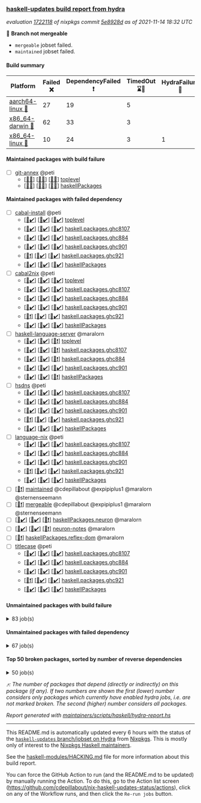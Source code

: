 ### [haskell-updates build report from hydra](https://hydra.nixos.org/jobset/nixpkgs/haskell-updates)
*evaluation [1722118](https://hydra.nixos.org/eval/1722118) of nixpkgs commit [5e8928d](https://github.com/NixOS/nixpkgs/commits/5e8928dddd9d33e9afe49352e27bf349cfb7bf97) as of 2021-11-14 18:32 UTC*

:red_circle: **Branch not mergeable**
  * `mergeable` jobset failed.
  * `maintained` jobset failed.

#### Build summary

 | Platform | Failed :x: | DependencyFailed :heavy_exclamation_mark: | TimedOut :hourglass::no_entry_sign: | HydraFailure :construction: | Success :heavy_check_mark: | 
 | --- | --- | --- | --- | --- | --- | 
 | [aarch64-linux :iphone:](https://hydra.nixos.org/eval/1722118?filter=.aarch64-linux) | 27 | 19 | 5 |  | 7061 | 
 | [x86_64-darwin :apple:](https://hydra.nixos.org/eval/1722118?filter=.x86_64-darwin) | 62 | 33 | 3 |  | 6958 | 
 | [x86_64-linux :penguin:](https://hydra.nixos.org/eval/1722118?filter=.x86_64-linux) | 10 | 24 | 3 | 1 | 7115 | 
#### Maintained packages with build failure
- [ ] [git-annex](https://hydra.nixos.org/eval/1722118?filter=git-annex) @peti
  - [[:iphone::x:]](https://hydra.nixos.org/build/158031992) [[:apple::x:]](https://hydra.nixos.org/build/158029217) [[:penguin::x:]](https://hydra.nixos.org/build/158024090) [toplevel](https://hydra.nixos.org/eval/1722118?filter=git-annex)
  - [[:iphone::x:]](https://hydra.nixos.org/build/158026097) [[:apple::x:]](https://hydra.nixos.org/build/158033225) [[:penguin::x:]](https://hydra.nixos.org/build/158022970) [haskellPackages](https://hydra.nixos.org/eval/1722118?filter=haskellPackages.git-annex)
#### Maintained packages with failed dependency
- [ ] [cabal-install](https://hydra.nixos.org/eval/1722118?filter=cabal-install) @peti
  - [[:iphone::heavy_check_mark:]](https://hydra.nixos.org/build/158032338) [[:apple::heavy_check_mark:]](https://hydra.nixos.org/build/158031783) [[:penguin::heavy_check_mark:]](https://hydra.nixos.org/build/158030614) [toplevel](https://hydra.nixos.org/eval/1722118?filter=cabal-install)
  - [[:iphone::heavy_check_mark:]](https://hydra.nixos.org/build/158027584) [[:apple::heavy_check_mark:]](https://hydra.nixos.org/build/158030676) [[:penguin::heavy_check_mark:]](https://hydra.nixos.org/build/158026402) [haskell.packages.ghc8107](https://hydra.nixos.org/eval/1722118?filter=haskell.packages.ghc8107.cabal-install)
  - [[:iphone::heavy_check_mark:]](https://hydra.nixos.org/build/158028908) [[:apple::heavy_check_mark:]](https://hydra.nixos.org/build/158026266) [[:penguin::heavy_check_mark:]](https://hydra.nixos.org/build/158026723) [haskell.packages.ghc884](https://hydra.nixos.org/eval/1722118?filter=haskell.packages.ghc884.cabal-install)
  - [[:iphone::heavy_check_mark:]](https://hydra.nixos.org/build/158026420) [[:apple::heavy_check_mark:]](https://hydra.nixos.org/build/158028954) [[:penguin::heavy_check_mark:]](https://hydra.nixos.org/build/158024011) [haskell.packages.ghc901](https://hydra.nixos.org/eval/1722118?filter=haskell.packages.ghc901.cabal-install)
  - [[:iphone::heavy_exclamation_mark:]](https://hydra.nixos.org/build/158028947) [[:apple::heavy_check_mark:]](https://hydra.nixos.org/build/158025532) [[:penguin::heavy_check_mark:]](https://hydra.nixos.org/build/158023421) [haskell.packages.ghc921](https://hydra.nixos.org/eval/1722118?filter=haskell.packages.ghc921.cabal-install)
  - [[:iphone::heavy_check_mark:]](https://hydra.nixos.org/build/158028577) [[:apple::heavy_check_mark:]](https://hydra.nixos.org/build/158032605) [[:penguin::heavy_check_mark:]](https://hydra.nixos.org/build/158028169) [haskellPackages](https://hydra.nixos.org/eval/1722118?filter=haskellPackages.cabal-install)
- [ ] [cabal2nix](https://hydra.nixos.org/eval/1722118?filter=cabal2nix) @peti
  - [[:iphone::heavy_check_mark:]](https://hydra.nixos.org/build/158032906) [[:apple::heavy_check_mark:]](https://hydra.nixos.org/build/158028638) [[:penguin::heavy_check_mark:]](https://hydra.nixos.org/build/158026975) [toplevel](https://hydra.nixos.org/eval/1722118?filter=cabal2nix)
  - [[:iphone::heavy_check_mark:]](https://hydra.nixos.org/build/158023741) [[:apple::heavy_check_mark:]](https://hydra.nixos.org/build/158029179) [[:penguin::heavy_check_mark:]](https://hydra.nixos.org/build/158031836) [haskell.packages.ghc8107](https://hydra.nixos.org/eval/1722118?filter=haskell.packages.ghc8107.cabal2nix)
  - [[:iphone::heavy_check_mark:]](https://hydra.nixos.org/build/158030725) [[:apple::heavy_check_mark:]](https://hydra.nixos.org/build/158028449) [[:penguin::heavy_check_mark:]](https://hydra.nixos.org/build/158024444) [haskell.packages.ghc884](https://hydra.nixos.org/eval/1722118?filter=haskell.packages.ghc884.cabal2nix)
  - [[:iphone::heavy_check_mark:]](https://hydra.nixos.org/build/158053119) [[:apple::heavy_check_mark:]](https://hydra.nixos.org/build/158053098) [[:penguin::heavy_check_mark:]](https://hydra.nixos.org/build/158053103) [haskell.packages.ghc901](https://hydra.nixos.org/eval/1722118?filter=haskell.packages.ghc901.cabal2nix)
  - [[:iphone::heavy_exclamation_mark:]](https://hydra.nixos.org/build/158115913) [[:apple::heavy_check_mark:]](https://hydra.nixos.org/build/158115864) [[:penguin::heavy_check_mark:]](https://hydra.nixos.org/build/158115934) [haskell.packages.ghc921](https://hydra.nixos.org/eval/1722118?filter=haskell.packages.ghc921.cabal2nix)
  - [[:iphone::heavy_check_mark:]](https://hydra.nixos.org/build/158031362) [[:apple::heavy_check_mark:]](https://hydra.nixos.org/build/158028699) [[:penguin::heavy_check_mark:]](https://hydra.nixos.org/build/158031792) [haskellPackages](https://hydra.nixos.org/eval/1722118?filter=haskellPackages.cabal2nix)
- [ ] [haskell-language-server](https://hydra.nixos.org/eval/1722118?filter=haskell-language-server) @maralorn
  - [[:iphone::heavy_check_mark:]](https://hydra.nixos.org/build/158115902) [[:apple::heavy_check_mark:]](https://hydra.nixos.org/build/158115884) [[:penguin::heavy_exclamation_mark:]](https://hydra.nixos.org/build/158115957) [toplevel](https://hydra.nixos.org/eval/1722118?filter=haskell-language-server)
  - [[:iphone::heavy_check_mark:]](https://hydra.nixos.org/build/158115931) [[:apple::heavy_check_mark:]](https://hydra.nixos.org/build/158115909) [[:penguin::heavy_exclamation_mark:]](https://hydra.nixos.org/build/158115866) [haskell.packages.ghc8107](https://hydra.nixos.org/eval/1722118?filter=haskell.packages.ghc8107.haskell-language-server)
  - [[:iphone::heavy_check_mark:]](https://hydra.nixos.org/build/158115879) [[:apple::heavy_check_mark:]](https://hydra.nixos.org/build/158115951) [[:penguin::heavy_exclamation_mark:]](https://hydra.nixos.org/build/158115877) [haskell.packages.ghc884](https://hydra.nixos.org/eval/1722118?filter=haskell.packages.ghc884.haskell-language-server)
  - [[:iphone::heavy_check_mark:]](https://hydra.nixos.org/build/158115849) [[:apple::heavy_check_mark:]](https://hydra.nixos.org/build/158115937) [[:penguin::heavy_check_mark:]](https://hydra.nixos.org/build/158115900) [haskell.packages.ghc901](https://hydra.nixos.org/eval/1722118?filter=haskell.packages.ghc901.haskell-language-server)
  - [[:iphone::heavy_check_mark:]](https://hydra.nixos.org/build/158115946) [[:apple::heavy_check_mark:]](https://hydra.nixos.org/build/158115889) [[:penguin::heavy_exclamation_mark:]](https://hydra.nixos.org/build/158115932) [haskellPackages](https://hydra.nixos.org/eval/1722118?filter=haskellPackages.haskell-language-server)
- [ ] [hsdns](https://hydra.nixos.org/eval/1722118?filter=hsdns) @peti
  - [[:iphone::heavy_check_mark:]](https://hydra.nixos.org/build/157455771) [[:apple::heavy_check_mark:]](https://hydra.nixos.org/build/157445452) [[:penguin::heavy_check_mark:]](https://hydra.nixos.org/build/157464988) [haskell.packages.ghc8107](https://hydra.nixos.org/eval/1722118?filter=haskell.packages.ghc8107.hsdns)
  - [[:iphone::heavy_check_mark:]](https://hydra.nixos.org/build/157464805) [[:apple::heavy_check_mark:]](https://hydra.nixos.org/build/157449356) [[:penguin::heavy_check_mark:]](https://hydra.nixos.org/build/157465795) [haskell.packages.ghc884](https://hydra.nixos.org/eval/1722118?filter=haskell.packages.ghc884.hsdns)
  - [[:iphone::heavy_check_mark:]](https://hydra.nixos.org/build/158009567) [[:apple::heavy_check_mark:]](https://hydra.nixos.org/build/158009505) [[:penguin::heavy_check_mark:]](https://hydra.nixos.org/build/158009558) [haskell.packages.ghc901](https://hydra.nixos.org/eval/1722118?filter=haskell.packages.ghc901.hsdns)
  - [[:iphone::heavy_exclamation_mark:]](https://hydra.nixos.org/build/158009519) [[:apple::heavy_check_mark:]](https://hydra.nixos.org/build/158009502) [[:penguin::heavy_check_mark:]](https://hydra.nixos.org/build/158009512) [haskell.packages.ghc921](https://hydra.nixos.org/eval/1722118?filter=haskell.packages.ghc921.hsdns)
  - [[:iphone::heavy_check_mark:]](https://hydra.nixos.org/build/157457443) [[:apple::heavy_check_mark:]](https://hydra.nixos.org/build/157447464) [[:penguin::heavy_check_mark:]](https://hydra.nixos.org/build/157466761) [haskellPackages](https://hydra.nixos.org/eval/1722118?filter=haskellPackages.hsdns)
- [ ] [language-nix](https://hydra.nixos.org/eval/1722118?filter=language-nix) @peti
  - [[:iphone::heavy_check_mark:]](https://hydra.nixos.org/build/158027288) [[:apple::heavy_check_mark:]](https://hydra.nixos.org/build/158030090) [[:penguin::heavy_check_mark:]](https://hydra.nixos.org/build/158030344) [haskell.packages.ghc8107](https://hydra.nixos.org/eval/1722118?filter=haskell.packages.ghc8107.language-nix)
  - [[:iphone::heavy_check_mark:]](https://hydra.nixos.org/build/158029578) [[:apple::heavy_check_mark:]](https://hydra.nixos.org/build/158033120) [[:penguin::heavy_check_mark:]](https://hydra.nixos.org/build/158026315) [haskell.packages.ghc884](https://hydra.nixos.org/eval/1722118?filter=haskell.packages.ghc884.language-nix)
  - [[:iphone::heavy_check_mark:]](https://hydra.nixos.org/build/158027357) [[:apple::heavy_check_mark:]](https://hydra.nixos.org/build/158026912) [[:penguin::heavy_check_mark:]](https://hydra.nixos.org/build/158033214) [haskell.packages.ghc901](https://hydra.nixos.org/eval/1722118?filter=haskell.packages.ghc901.language-nix)
  - [[:iphone::heavy_exclamation_mark:]](https://hydra.nixos.org/build/158115953) [[:apple::heavy_check_mark:]](https://hydra.nixos.org/build/158115876) [[:penguin::heavy_check_mark:]](https://hydra.nixos.org/build/158115922) [haskell.packages.ghc921](https://hydra.nixos.org/eval/1722118?filter=haskell.packages.ghc921.language-nix)
  - [[:iphone::heavy_check_mark:]](https://hydra.nixos.org/build/158023337) [[:apple::heavy_check_mark:]](https://hydra.nixos.org/build/158030109) [[:penguin::heavy_check_mark:]](https://hydra.nixos.org/build/158032121) [haskellPackages](https://hydra.nixos.org/eval/1722118?filter=haskellPackages.language-nix)
- [ ] [[:penguin::heavy_exclamation_mark:]](https://hydra.nixos.org/build/158115852) [maintained](https://hydra.nixos.org/eval/1722118?filter=maintained) @cdepillabout @expipiplus1 @maralorn @sternenseemann
- [ ] [[:penguin::heavy_exclamation_mark:]](https://hydra.nixos.org/build/158115861) [mergeable](https://hydra.nixos.org/eval/1722118?filter=mergeable) @cdepillabout @expipiplus1 @maralorn @sternenseemann
- [ ] [[:iphone::heavy_check_mark:]](https://hydra.nixos.org/build/158031840) [[:apple::heavy_check_mark:]](https://hydra.nixos.org/build/158030670) [[:penguin::heavy_exclamation_mark:]](https://hydra.nixos.org/build/158025727) [haskellPackages.neuron](https://hydra.nixos.org/eval/1722118?filter=haskellPackages.neuron) @maralorn
- [ ] [[:iphone::heavy_check_mark:]](https://hydra.nixos.org/build/158023994) [[:apple::heavy_check_mark:]](https://hydra.nixos.org/build/158024855) [[:penguin::heavy_exclamation_mark:]](https://hydra.nixos.org/build/158031113) [neuron-notes](https://hydra.nixos.org/eval/1722118?filter=neuron-notes) @maralorn
- [ ] [[:penguin::heavy_exclamation_mark:]](https://hydra.nixos.org/build/158115859) [haskellPackages.reflex-dom](https://hydra.nixos.org/eval/1722118?filter=haskellPackages.reflex-dom) @maralorn
- [ ] [titlecase](https://hydra.nixos.org/eval/1722118?filter=titlecase) @peti
  - [[:iphone::heavy_check_mark:]](https://hydra.nixos.org/build/157559034) [[:apple::heavy_check_mark:]](https://hydra.nixos.org/build/157556894) [[:penguin::heavy_check_mark:]](https://hydra.nixos.org/build/157571024) [haskell.packages.ghc8107](https://hydra.nixos.org/eval/1722118?filter=haskell.packages.ghc8107.titlecase)
  - [[:iphone::heavy_check_mark:]](https://hydra.nixos.org/build/157560679) [[:apple::heavy_check_mark:]](https://hydra.nixos.org/build/157560483) [[:penguin::heavy_check_mark:]](https://hydra.nixos.org/build/157571305) [haskell.packages.ghc884](https://hydra.nixos.org/eval/1722118?filter=haskell.packages.ghc884.titlecase)
  - [[:iphone::heavy_check_mark:]](https://hydra.nixos.org/build/158009560) [[:apple::heavy_check_mark:]](https://hydra.nixos.org/build/158009503) [[:penguin::heavy_check_mark:]](https://hydra.nixos.org/build/158009518) [haskell.packages.ghc901](https://hydra.nixos.org/eval/1722118?filter=haskell.packages.ghc901.titlecase)
  - [[:iphone::heavy_exclamation_mark:]](https://hydra.nixos.org/build/158009573) [[:apple::heavy_check_mark:]](https://hydra.nixos.org/build/158009546) [[:penguin::heavy_check_mark:]](https://hydra.nixos.org/build/158009557) [haskell.packages.ghc921](https://hydra.nixos.org/eval/1722118?filter=haskell.packages.ghc921.titlecase)
  - [[:iphone::heavy_check_mark:]](https://hydra.nixos.org/build/157558829) [[:apple::heavy_check_mark:]](https://hydra.nixos.org/build/157558172) [[:penguin::heavy_check_mark:]](https://hydra.nixos.org/build/157568023) [haskellPackages](https://hydra.nixos.org/eval/1722118?filter=haskellPackages.titlecase)
#### Unmaintained packages with build failure
<details><summary>83 job(s) </summary>

- [ ] [[:iphone::heavy_check_mark:]](https://hydra.nixos.org/build/158024902) [[:apple::heavy_check_mark:]](https://hydra.nixos.org/build/158024754) [[:penguin::x:]](https://hydra.nixos.org/build/158026248) [haskellPackages.jsaddle-dom](https://hydra.nixos.org/eval/1722118?filter=haskellPackages.jsaddle-dom)  :arrow_heading_up: 14 | 38
- [ ] [[:iphone::heavy_check_mark:]](https://hydra.nixos.org/build/157566022) [[:apple::x:]](https://hydra.nixos.org/build/157569388) [[:penguin::heavy_check_mark:]](https://hydra.nixos.org/build/157563091) [haskellPackages.sdp](https://hydra.nixos.org/eval/1722118?filter=haskellPackages.sdp)  :arrow_heading_up: 9 | 9
- [ ] [[:iphone::heavy_check_mark:]](https://hydra.nixos.org/build/158031382) [[:apple::x:]](https://hydra.nixos.org/build/158024515) [[:penguin::heavy_check_mark:]](https://hydra.nixos.org/build/158031040) [haskellPackages.junit-xml](https://hydra.nixos.org/eval/1722118?filter=haskellPackages.junit-xml)  :arrow_heading_up: 7 | 9
- [ ] [[:iphone::heavy_check_mark:]](https://hydra.nixos.org/build/158033300) [[:apple::x:]](https://hydra.nixos.org/build/158023062) [[:penguin::heavy_check_mark:]](https://hydra.nixos.org/build/158031088) [haskellPackages.thyme](https://hydra.nixos.org/eval/1722118?filter=haskellPackages.thyme)  :arrow_heading_up: 6 | 15
- [ ] [[:iphone::x:]](https://hydra.nixos.org/build/157561817) [[:apple::heavy_check_mark:]](https://hydra.nixos.org/build/157556725) [[:penguin::heavy_check_mark:]](https://hydra.nixos.org/build/157572167) [haskellPackages.libBF](https://hydra.nixos.org/eval/1722118?filter=haskellPackages.libBF)  :arrow_heading_up: 4 | 20
- [ ] [[:iphone::heavy_check_mark:]](https://hydra.nixos.org/build/158028552) [[:apple::x:]](https://hydra.nixos.org/build/158026573) [[:penguin::heavy_check_mark:]](https://hydra.nixos.org/build/158026398) [haskellPackages.exinst](https://hydra.nixos.org/eval/1722118?filter=haskellPackages.exinst)  :arrow_heading_up: 4 | 6
- [ ] [[:iphone::x:]](https://hydra.nixos.org/build/158025194) [[:apple::heavy_check_mark:]](https://hydra.nixos.org/build/158023886) [[:penguin::heavy_check_mark:]](https://hydra.nixos.org/build/158026651) [haskellPackages.ptr-poker](https://hydra.nixos.org/eval/1722118?filter=haskellPackages.ptr-poker)  :arrow_heading_up: 3 | 4
- [ ] [[:iphone::heavy_check_mark:]](https://hydra.nixos.org/build/158024661) [[:apple::heavy_check_mark:]](https://hydra.nixos.org/build/158025353) [[:penguin::x:]](https://hydra.nixos.org/build/158024991) [haskellPackages.poly](https://hydra.nixos.org/eval/1722118?filter=haskellPackages.poly)  :arrow_heading_up: 2 | 12
- [ ] [[:iphone::x:]](https://hydra.nixos.org/build/158029273) [[:apple::heavy_check_mark:]](https://hydra.nixos.org/build/158025317) [[:penguin::heavy_check_mark:]](https://hydra.nixos.org/build/158029033) [haskellPackages.OrderedBits](https://hydra.nixos.org/eval/1722118?filter=haskellPackages.OrderedBits)  :arrow_heading_up: 1 | 36
- [ ] [[:iphone::x:]](https://hydra.nixos.org/build/158022906) [[:apple::x:]](https://hydra.nixos.org/build/158032495) [[:penguin::x:]](https://hydra.nixos.org/build/158029649) [haskellPackages.copilot-core](https://hydra.nixos.org/eval/1722118?filter=haskellPackages.copilot-core)  :arrow_heading_up: 1 | 8
- [ ] [[:iphone::x:]](https://hydra.nixos.org/build/158030669) [[:apple::heavy_check_mark:]](https://hydra.nixos.org/build/158031963) [[:penguin::heavy_check_mark:]](https://hydra.nixos.org/build/158024968) [haskellPackages.type-natural](https://hydra.nixos.org/eval/1722118?filter=haskellPackages.type-natural)  :arrow_heading_up: 1 | 4
- [ ] [[:iphone::x:]](https://hydra.nixos.org/build/157445298) [[:apple::heavy_check_mark:]](https://hydra.nixos.org/build/157466872) [[:penguin::heavy_check_mark:]](https://hydra.nixos.org/build/157450918) [haskellPackages.long-double](https://hydra.nixos.org/eval/1722118?filter=haskellPackages.long-double)  :arrow_heading_up: 1 | 2
- [ ] [[:iphone::x:]](https://hydra.nixos.org/build/157567732) [[:apple::x:]](https://hydra.nixos.org/build/157558132) [[:penguin::heavy_check_mark:]](https://hydra.nixos.org/build/157562276) [haskellPackages.easytensor](https://hydra.nixos.org/eval/1722118?filter=haskellPackages.easytensor)  :arrow_heading_up: 1 | 1
- [ ] [[:iphone::heavy_check_mark:]](https://hydra.nixos.org/build/158032239) [[:apple::x:]](https://hydra.nixos.org/build/158026776) [[:penguin::heavy_check_mark:]](https://hydra.nixos.org/build/158029768) [haskellPackages.gi-gdkx11](https://hydra.nixos.org/eval/1722118?filter=haskellPackages.gi-gdkx11)  :arrow_heading_up: 1 | 1
- [ ] [[:iphone::heavy_check_mark:]](https://hydra.nixos.org/build/158115873) [[:apple::heavy_check_mark:]](https://hydra.nixos.org/build/158115874) [[:penguin::x:]](https://hydra.nixos.org/build/158115865) [haskellPackages.hls-pragmas-plugin](https://hydra.nixos.org/eval/1722118?filter=haskellPackages.hls-pragmas-plugin)  :arrow_heading_up: 1 | 1
- [ ] [[:iphone::x:]](https://hydra.nixos.org/build/158027225) [[:apple::heavy_check_mark:]](https://hydra.nixos.org/build/158023973) [[:penguin::heavy_check_mark:]](https://hydra.nixos.org/build/158030585) [haskellPackages.kazura-queue](https://hydra.nixos.org/eval/1722118?filter=haskellPackages.kazura-queue)  :arrow_heading_up: 1 | 1
- [ ] [[:iphone::heavy_check_mark:]](https://hydra.nixos.org/build/157447435) [[:apple::x:]](https://hydra.nixos.org/build/157449807) [[:penguin::heavy_check_mark:]](https://hydra.nixos.org/build/157457967) [haskellPackages.keep-alive](https://hydra.nixos.org/eval/1722118?filter=haskellPackages.keep-alive)  :arrow_heading_up: 1 | 1
- [ ] [[:iphone::heavy_check_mark:]](https://hydra.nixos.org/build/158033272) [[:apple::x:]](https://hydra.nixos.org/build/158026069) [[:penguin::heavy_check_mark:]](https://hydra.nixos.org/build/158031466) [haskellPackages.loc](https://hydra.nixos.org/eval/1722118?filter=haskellPackages.loc)  :arrow_heading_up: 1 | 1
- [ ] [[:iphone::x:]](https://hydra.nixos.org/build/157567210) [[:apple::heavy_check_mark:]](https://hydra.nixos.org/build/157557525) [[:penguin::heavy_check_mark:]](https://hydra.nixos.org/build/157567606) [haskellPackages.nlopt-haskell](https://hydra.nixos.org/eval/1722118?filter=haskellPackages.nlopt-haskell)  :arrow_heading_up: 1 | 1
- [ ] [[:iphone::heavy_check_mark:]](https://hydra.nixos.org/build/158029044) [[:apple::x:]](https://hydra.nixos.org/build/158028581) [[:penguin::heavy_check_mark:]](https://hydra.nixos.org/build/158032574) [haskellPackages.opencv](https://hydra.nixos.org/eval/1722118?filter=haskellPackages.opencv)  :arrow_heading_up: 1 | 1
- [ ] [[:iphone::heavy_check_mark:]](https://hydra.nixos.org/build/158027798) [[:apple::x:]](https://hydra.nixos.org/build/158031625) [[:penguin::heavy_check_mark:]](https://hydra.nixos.org/build/158032411) [haskellPackages.sequence-formats](https://hydra.nixos.org/eval/1722118?filter=haskellPackages.sequence-formats)  :arrow_heading_up: 1 | 1
- [ ] [[:iphone::x:]](https://hydra.nixos.org/build/157448550) [[:apple::heavy_check_mark:]](https://hydra.nixos.org/build/157455522) [[:penguin::heavy_check_mark:]](https://hydra.nixos.org/build/157462117) [haskellPackages.unicode-properties](https://hydra.nixos.org/eval/1722118?filter=haskellPackages.unicode-properties)  :arrow_heading_up: 1 | 1
- [ ] [[:iphone::x:]](https://hydra.nixos.org/build/158030028) [[:apple::heavy_check_mark:]](https://hydra.nixos.org/build/158031030) [[:penguin::heavy_check_mark:]](https://hydra.nixos.org/build/158027070) [haskellPackages.accelerate-llvm](https://hydra.nixos.org/eval/1722118?filter=haskellPackages.accelerate-llvm)  :arrow_heading_up: 0 | 8
- [ ] [[:iphone::x:]](https://hydra.nixos.org/build/157460703) [[:apple::heavy_check_mark:]](https://hydra.nixos.org/build/157446126) [[:penguin::heavy_check_mark:]](https://hydra.nixos.org/build/157461957) [haskellPackages.freetype2](https://hydra.nixos.org/eval/1722118?filter=haskellPackages.freetype2)  :arrow_heading_up: 0 | 7
- [ ] [[:iphone::heavy_check_mark:]](https://hydra.nixos.org/build/158030835) [[:apple::x:]](https://hydra.nixos.org/build/158031244) [[:penguin::heavy_check_mark:]](https://hydra.nixos.org/build/158027450) [haskellPackages.pipes-zlib](https://hydra.nixos.org/eval/1722118?filter=haskellPackages.pipes-zlib)  :arrow_heading_up: 0 | 6
- [ ] [[:iphone::heavy_check_mark:]](https://hydra.nixos.org/build/157462427) [[:apple::x:]](https://hydra.nixos.org/build/157459164) [[:penguin::heavy_check_mark:]](https://hydra.nixos.org/build/157452685) [haskellPackages.hmidi](https://hydra.nixos.org/eval/1722118?filter=haskellPackages.hmidi)  :arrow_heading_up: 0 | 4
- [ ] [[:iphone::heavy_check_mark:]](https://hydra.nixos.org/build/158026923) [[:apple::x:]](https://hydra.nixos.org/build/158026859) [[:penguin::heavy_check_mark:]](https://hydra.nixos.org/build/158027014) [haskellPackages.zip](https://hydra.nixos.org/eval/1722118?filter=haskellPackages.zip)  :arrow_heading_up: 0 | 4
- [ ] [[:iphone::heavy_check_mark:]](https://hydra.nixos.org/build/158026043) [[:apple::x:]](https://hydra.nixos.org/build/158032908) [[:penguin::heavy_check_mark:]](https://hydra.nixos.org/build/158023380) [haskellPackages.caster](https://hydra.nixos.org/eval/1722118?filter=haskellPackages.caster)  :arrow_heading_up: 0 | 2
- [ ] [[:iphone::x:]](https://hydra.nixos.org/build/158027283) [[:apple::heavy_check_mark:]](https://hydra.nixos.org/build/158030776) [[:penguin::heavy_check_mark:]](https://hydra.nixos.org/build/158027404) [haskellPackages.cdar-mBound](https://hydra.nixos.org/eval/1722118?filter=haskellPackages.cdar-mBound)  :arrow_heading_up: 0 | 2
- [ ] [[:iphone::x:]](https://hydra.nixos.org/build/158033220) [[:apple::x:]](https://hydra.nixos.org/build/158024406) [[:penguin::x:]](https://hydra.nixos.org/build/158023011) [haskellPackages.morpheus-graphql-code-gen](https://hydra.nixos.org/eval/1722118?filter=haskellPackages.morpheus-graphql-code-gen)  :arrow_heading_up: 0 | 2
- [ ] [[:iphone::heavy_check_mark:]](https://hydra.nixos.org/build/158028477) [[:apple::x:]](https://hydra.nixos.org/build/158025302) [[:penguin::heavy_check_mark:]](https://hydra.nixos.org/build/158030220) [haskellPackages.posix-socket](https://hydra.nixos.org/eval/1722118?filter=haskellPackages.posix-socket)  :arrow_heading_up: 0 | 2
- [ ] [[:iphone::x:]](https://hydra.nixos.org/build/158029172) [[:apple::heavy_check_mark:]](https://hydra.nixos.org/build/158024981) [[:penguin::heavy_check_mark:]](https://hydra.nixos.org/build/158024031) [haskellPackages.quic](https://hydra.nixos.org/eval/1722118?filter=haskellPackages.quic)  :arrow_heading_up: 0 | 2
- [ ] [[:iphone::heavy_check_mark:]](https://hydra.nixos.org/build/157569131) [[:apple::x:]](https://hydra.nixos.org/build/157559522) [[:penguin::heavy_check_mark:]](https://hydra.nixos.org/build/157563333) [haskellPackages.hamid](https://hydra.nixos.org/eval/1722118?filter=haskellPackages.hamid)  :arrow_heading_up: 0 | 1
- [ ] [[:iphone::heavy_check_mark:]](https://hydra.nixos.org/build/157565275) [[:apple::x:]](https://hydra.nixos.org/build/157563547) [[:penguin::heavy_check_mark:]](https://hydra.nixos.org/build/157559541) [haskellPackages.hmatrix-morpheus](https://hydra.nixos.org/eval/1722118?filter=haskellPackages.hmatrix-morpheus)  :arrow_heading_up: 0 | 1
- [ ] [[:iphone::heavy_check_mark:]](https://hydra.nixos.org/build/157459696) [[:apple::x:]](https://hydra.nixos.org/build/157463452) [[:penguin::heavy_check_mark:]](https://hydra.nixos.org/build/157459665) [haskellPackages.huckleberry](https://hydra.nixos.org/eval/1722118?filter=haskellPackages.huckleberry)  :arrow_heading_up: 0 | 1
- [ ] [[:iphone::x:]](https://hydra.nixos.org/build/157558337) [[:apple::heavy_check_mark:]](https://hydra.nixos.org/build/157570705) [[:penguin::heavy_check_mark:]](https://hydra.nixos.org/build/157562274) [haskellPackages.picosat](https://hydra.nixos.org/eval/1722118?filter=haskellPackages.picosat)  :arrow_heading_up: 0 | 1
- [ ] [[:iphone::heavy_check_mark:]](https://hydra.nixos.org/build/157452453) [[:apple::x:]](https://hydra.nixos.org/build/157451079) [[:penguin::heavy_check_mark:]](https://hydra.nixos.org/build/157464480) [haskellPackages.select](https://hydra.nixos.org/eval/1722118?filter=haskellPackages.select)  :arrow_heading_up: 0 | 1
- [ ] [[:iphone::heavy_check_mark:]](https://hydra.nixos.org/build/157559293) [[:apple::x:]](https://hydra.nixos.org/build/157568965) [[:penguin::heavy_check_mark:]](https://hydra.nixos.org/build/157570038) [haskellPackages.sysinfo](https://hydra.nixos.org/eval/1722118?filter=haskellPackages.sysinfo)  :arrow_heading_up: 0 | 1
- [ ] [[:iphone::heavy_check_mark:]](https://hydra.nixos.org/build/157557032) [[:apple::x:]](https://hydra.nixos.org/build/157565550) [[:penguin::heavy_check_mark:]](https://hydra.nixos.org/build/157563882) [haskellPackages.FractalArt](https://hydra.nixos.org/eval/1722118?filter=haskellPackages.FractalArt) 
- [ ] [[:iphone::x:]](https://hydra.nixos.org/build/157571630) [[:apple::heavy_check_mark:]](https://hydra.nixos.org/build/157567963) [[:penguin::heavy_check_mark:]](https://hydra.nixos.org/build/157556091) [haskellPackages.HsASA](https://hydra.nixos.org/eval/1722118?filter=haskellPackages.HsASA) 
- [ ] [[:iphone::heavy_check_mark:]](https://hydra.nixos.org/build/157565533) [[:apple::x:]](https://hydra.nixos.org/build/157556526) [[:penguin::heavy_check_mark:]](https://hydra.nixos.org/build/157560403) [haskellPackages.astro](https://hydra.nixos.org/eval/1722118?filter=haskellPackages.astro) 
- [ ] [[:iphone::heavy_check_mark:]](https://hydra.nixos.org/build/157570707) [[:apple::x:]](https://hydra.nixos.org/build/157567966) [[:penguin::heavy_check_mark:]](https://hydra.nixos.org/build/157557795) [haskellPackages.chiphunk](https://hydra.nixos.org/eval/1722118?filter=haskellPackages.chiphunk) 
- [ ] [[:iphone::heavy_check_mark:]](https://hydra.nixos.org/build/157455546) [[:apple::x:]](https://hydra.nixos.org/build/157454873) [[:penguin::heavy_check_mark:]](https://hydra.nixos.org/build/157446991) [haskellPackages.discount](https://hydra.nixos.org/eval/1722118?filter=haskellPackages.discount) 
- [ ] [[:iphone::heavy_check_mark:]](https://hydra.nixos.org/build/157561135) [[:apple::x:]](https://hydra.nixos.org/build/157571887) [[:penguin::heavy_check_mark:]](https://hydra.nixos.org/build/157556692) [haskellPackages.diskhash](https://hydra.nixos.org/eval/1722118?filter=haskellPackages.diskhash) 
- [ ] [[:iphone::heavy_check_mark:]](https://hydra.nixos.org/build/157570101) [[:apple::x:]](https://hydra.nixos.org/build/157569103) [[:penguin::heavy_check_mark:]](https://hydra.nixos.org/build/157562370) [haskellPackages.epub-tools](https://hydra.nixos.org/eval/1722118?filter=haskellPackages.epub-tools) 
- [ ] [[:iphone::heavy_check_mark:]](https://hydra.nixos.org/build/157458605) [[:apple::x:]](https://hydra.nixos.org/build/157448683) [[:penguin::heavy_check_mark:]](https://hydra.nixos.org/build/157446185) [haskellPackages.float128](https://hydra.nixos.org/eval/1722118?filter=haskellPackages.float128) 
- [ ] [[:iphone::heavy_check_mark:]](https://hydra.nixos.org/build/158031927) [[:apple::x:]](https://hydra.nixos.org/build/158025444) [[:penguin::heavy_check_mark:]](https://hydra.nixos.org/build/158033102) [haskellPackages.gerrit](https://hydra.nixos.org/eval/1722118?filter=haskellPackages.gerrit) 
- [ ] [[:iphone::x:]](https://hydra.nixos.org/build/157454082) [[:penguin::heavy_check_mark:]](https://hydra.nixos.org/build/157452874) [haskellPackages.gnome-keyring](https://hydra.nixos.org/eval/1722118?filter=haskellPackages.gnome-keyring) 
- [ ] [[:iphone::heavy_check_mark:]](https://hydra.nixos.org/build/157563255) [[:apple::x:]](https://hydra.nixos.org/build/157568427) [[:penguin::heavy_check_mark:]](https://hydra.nixos.org/build/157565861) [haskellPackages.gtk-traymanager](https://hydra.nixos.org/eval/1722118?filter=haskellPackages.gtk-traymanager) 
- [ ] [[:iphone::x:]](https://hydra.nixos.org/build/158026838) [[:apple::x:]](https://hydra.nixos.org/build/158023750) [[:penguin::x:]](https://hydra.nixos.org/build/158026242) [haskellPackages.hasql-interpolate](https://hydra.nixos.org/eval/1722118?filter=haskellPackages.hasql-interpolate) 
- [ ] [[:iphone::heavy_check_mark:]](https://hydra.nixos.org/build/157451506) [[:apple::x:]](https://hydra.nixos.org/build/157463510) [[:penguin::heavy_check_mark:]](https://hydra.nixos.org/build/157465416) [haskellPackages.hid](https://hydra.nixos.org/eval/1722118?filter=haskellPackages.hid) 
- [ ] [[:iphone::heavy_check_mark:]](https://hydra.nixos.org/build/158029983) [[:apple::x:]](https://hydra.nixos.org/build/158029000) [[:penguin::heavy_check_mark:]](https://hydra.nixos.org/build/158027154) [haskellPackages.higher-leveldb](https://hydra.nixos.org/eval/1722118?filter=haskellPackages.higher-leveldb) 
- [ ] [[:iphone::heavy_check_mark:]](https://hydra.nixos.org/build/158030569) [[:apple::x:]](https://hydra.nixos.org/build/158032558) [[:penguin::heavy_check_mark:]](https://hydra.nixos.org/build/158032311) [haskellPackages.highlight](https://hydra.nixos.org/eval/1722118?filter=haskellPackages.highlight) 
- [ ] [[:iphone::heavy_check_mark:]](https://hydra.nixos.org/build/158029836) [[:apple::x:]](https://hydra.nixos.org/build/158025642) [[:penguin::heavy_check_mark:]](https://hydra.nixos.org/build/158032475) [haskellPackages.hinotify-conduit](https://hydra.nixos.org/eval/1722118?filter=haskellPackages.hinotify-conduit) 
- [ ] [[:iphone::heavy_check_mark:]](https://hydra.nixos.org/build/158115848) [[:apple::x:]](https://hydra.nixos.org/build/158115915) [[:penguin::heavy_check_mark:]](https://hydra.nixos.org/build/158115867) [haskellPackages.hls-rename-plugin](https://hydra.nixos.org/eval/1722118?filter=haskellPackages.hls-rename-plugin) 
- [ ] [[:iphone::x:]](https://hydra.nixos.org/build/158030561) [[:apple::heavy_check_mark:]](https://hydra.nixos.org/build/158023935) [[:penguin::heavy_check_mark:]](https://hydra.nixos.org/build/158024732) [haskellPackages.hq](https://hydra.nixos.org/eval/1722118?filter=haskellPackages.hq) 
- [ ] [[:iphone::heavy_check_mark:]](https://hydra.nixos.org/build/158023184) [[:apple::x:]](https://hydra.nixos.org/build/158024606) [[:penguin::heavy_check_mark:]](https://hydra.nixos.org/build/158032027) [haskellPackages.hs](https://hydra.nixos.org/eval/1722118?filter=haskellPackages.hs) 
- [ ] [[:iphone::heavy_check_mark:]](https://hydra.nixos.org/build/157557793) [[:apple::x:]](https://hydra.nixos.org/build/157563197) [[:penguin::heavy_check_mark:]](https://hydra.nixos.org/build/157559853) [haskellPackages.hsshellscript](https://hydra.nixos.org/eval/1722118?filter=haskellPackages.hsshellscript) 
- [ ] [[:iphone::heavy_check_mark:]](https://hydra.nixos.org/build/157460986) [[:apple::x:]](https://hydra.nixos.org/build/157459267) [[:penguin::heavy_check_mark:]](https://hydra.nixos.org/build/157447114) [haskellPackages.hssourceinfo](https://hydra.nixos.org/eval/1722118?filter=haskellPackages.hssourceinfo) 
- [ ] [[:iphone::heavy_check_mark:]](https://hydra.nixos.org/build/157571619) [[:apple::x:]](https://hydra.nixos.org/build/157563064) [[:penguin::heavy_check_mark:]](https://hydra.nixos.org/build/157570370) [haskellPackages.ipcvar](https://hydra.nixos.org/eval/1722118?filter=haskellPackages.ipcvar) 
- [ ] [[:iphone::heavy_check_mark:]](https://hydra.nixos.org/build/157455571) [[:apple::x:]](https://hydra.nixos.org/build/157458358) [[:penguin::heavy_check_mark:]](https://hydra.nixos.org/build/157459470) [haskellPackages.linux-framebuffer](https://hydra.nixos.org/eval/1722118?filter=haskellPackages.linux-framebuffer) 
- [ ] [[:iphone::x:]](https://hydra.nixos.org/build/158030031) [[:apple::x:]](https://hydra.nixos.org/build/158027916) [[:penguin::x:]](https://hydra.nixos.org/build/158024758) [haskellPackages.lucid-alpine](https://hydra.nixos.org/eval/1722118?filter=haskellPackages.lucid-alpine) 
- [ ] [[:iphone::x:]](https://hydra.nixos.org/build/158025365) [[:apple::x:]](https://hydra.nixos.org/build/158024094) [[:penguin::x:]](https://hydra.nixos.org/build/158032389) [haskellPackages.lucid-htmx](https://hydra.nixos.org/eval/1722118?filter=haskellPackages.lucid-htmx) 
- [ ] [[:iphone::heavy_check_mark:]](https://hydra.nixos.org/build/158030214) [[:apple::x:]](https://hydra.nixos.org/build/158022902) [[:penguin::heavy_check_mark:]](https://hydra.nixos.org/build/158029520) [haskellPackages.mediawiki2latex](https://hydra.nixos.org/eval/1722118?filter=haskellPackages.mediawiki2latex) 
- [ ] [[:iphone::heavy_check_mark:]](https://hydra.nixos.org/build/158030737) [[:apple::x:]](https://hydra.nixos.org/build/158028367) [[:penguin::heavy_check_mark:]](https://hydra.nixos.org/build/158023690) [haskellPackages.mercury-api](https://hydra.nixos.org/eval/1722118?filter=haskellPackages.mercury-api) 
- [ ] [[:iphone::heavy_check_mark:]](https://hydra.nixos.org/build/157566671) [[:apple::x:]](https://hydra.nixos.org/build/157566280) [[:penguin::heavy_check_mark:]](https://hydra.nixos.org/build/157556516) [haskellPackages.nano-cryptr](https://hydra.nixos.org/eval/1722118?filter=haskellPackages.nano-cryptr) 
- [ ] [[:iphone::heavy_check_mark:]](https://hydra.nixos.org/build/158023448) [[:apple::x:]](https://hydra.nixos.org/build/158032810) [[:penguin::heavy_check_mark:]](https://hydra.nixos.org/build/158030512) [haskellPackages.persistent-pagination](https://hydra.nixos.org/eval/1722118?filter=haskellPackages.persistent-pagination) 
- [ ] [[:iphone::heavy_check_mark:]](https://hydra.nixos.org/build/158032592) [[:apple::x:]](https://hydra.nixos.org/build/158026980) [[:penguin::heavy_check_mark:]](https://hydra.nixos.org/build/158027424) [haskellPackages.ping-wrapper](https://hydra.nixos.org/eval/1722118?filter=haskellPackages.ping-wrapper) 
- [ ] [[:iphone::x:]](https://hydra.nixos.org/build/157571404) [[:apple::heavy_check_mark:]](https://hydra.nixos.org/build/157559928) [[:penguin::heavy_check_mark:]](https://hydra.nixos.org/build/157562878) [haskellPackages.poker](https://hydra.nixos.org/eval/1722118?filter=haskellPackages.poker) 
- [ ] [[:iphone::heavy_check_mark:]](https://hydra.nixos.org/build/157568602) [[:apple::x:]](https://hydra.nixos.org/build/157562415) [[:penguin::heavy_check_mark:]](https://hydra.nixos.org/build/157561228) [haskellPackages.posix-timer](https://hydra.nixos.org/eval/1722118?filter=haskellPackages.posix-timer) 
- [ ] [[:iphone::heavy_check_mark:]](https://hydra.nixos.org/build/158025239) [[:apple::x:]](https://hydra.nixos.org/build/158031938) [[:penguin::heavy_check_mark:]](https://hydra.nixos.org/build/158031831) [haskellPackages.procex](https://hydra.nixos.org/eval/1722118?filter=haskellPackages.procex) 
- [ ] [[:iphone::heavy_check_mark:]](https://hydra.nixos.org/build/157559353) [[:apple::x:]](https://hydra.nixos.org/build/157564834) [[:penguin::heavy_check_mark:]](https://hydra.nixos.org/build/157561536) [haskellPackages.pthread](https://hydra.nixos.org/eval/1722118?filter=haskellPackages.pthread) 
- [ ] [[:iphone::x:]](https://hydra.nixos.org/build/158032977) [[:apple::x:]](https://hydra.nixos.org/build/158033301) [[:penguin::x:]](https://hydra.nixos.org/build/158031707) [haskellPackages.readline-in-other-words](https://hydra.nixos.org/eval/1722118?filter=haskellPackages.readline-in-other-words) 
- [ ] [[:iphone::heavy_check_mark:]](https://hydra.nixos.org/build/158032828) [[:apple::x:]](https://hydra.nixos.org/build/158028506) [[:penguin::heavy_check_mark:]](https://hydra.nixos.org/build/158029051) [haskellPackages.sandwich-webdriver](https://hydra.nixos.org/eval/1722118?filter=haskellPackages.sandwich-webdriver) 
- [ ] [[:iphone::heavy_check_mark:]](https://hydra.nixos.org/build/157466227) [[:apple::x:]](https://hydra.nixos.org/build/157456885) [[:penguin::heavy_check_mark:]](https://hydra.nixos.org/build/157464113) [haskellPackages.sfml-audio](https://hydra.nixos.org/eval/1722118?filter=haskellPackages.sfml-audio) 
- [ ] [[:iphone::heavy_check_mark:]](https://hydra.nixos.org/build/157450613) [[:apple::x:]](https://hydra.nixos.org/build/157448327) [[:penguin::heavy_check_mark:]](https://hydra.nixos.org/build/157461775) [haskellPackages.shared-memory](https://hydra.nixos.org/eval/1722118?filter=haskellPackages.shared-memory) 
- [ ] [[:iphone::heavy_check_mark:]](https://hydra.nixos.org/build/158028869) [[:apple::x:]](https://hydra.nixos.org/build/158027113) [[:penguin::heavy_check_mark:]](https://hydra.nixos.org/build/158027430) [haskellPackages.tailfile-hinotify](https://hydra.nixos.org/eval/1722118?filter=haskellPackages.tailfile-hinotify) 
- [ ] [[:iphone::x:]](https://hydra.nixos.org/build/157457375) [[:apple::heavy_check_mark:]](https://hydra.nixos.org/build/157454055) [[:penguin::heavy_check_mark:]](https://hydra.nixos.org/build/157451210) [haskellPackages.wiringPi](https://hydra.nixos.org/eval/1722118?filter=haskellPackages.wiringPi) 
- [ ] [[:iphone::x:]](https://hydra.nixos.org/build/157566425) [[:apple::heavy_check_mark:]](https://hydra.nixos.org/build/157569386) [[:penguin::heavy_check_mark:]](https://hydra.nixos.org/build/157564802) [haskellPackages.x86-64bit](https://hydra.nixos.org/eval/1722118?filter=haskellPackages.x86-64bit) 
- [ ] [[:iphone::heavy_check_mark:]](https://hydra.nixos.org/build/157569613) [[:apple::x:]](https://hydra.nixos.org/build/157556436) [[:penguin::heavy_check_mark:]](https://hydra.nixos.org/build/157556772) [haskellPackages.xmonad-utils](https://hydra.nixos.org/eval/1722118?filter=haskellPackages.xmonad-utils) 
- [ ] [[:iphone::heavy_check_mark:]](https://hydra.nixos.org/build/157447421) [[:apple::x:]](https://hydra.nixos.org/build/157452143) [[:penguin::heavy_check_mark:]](https://hydra.nixos.org/build/157447773) [haskellPackages.yoga](https://hydra.nixos.org/eval/1722118?filter=haskellPackages.yoga) 
- [ ] [[:iphone::heavy_check_mark:]](https://hydra.nixos.org/build/157463859) [[:apple::x:]](https://hydra.nixos.org/build/157450068) [[:penguin::heavy_check_mark:]](https://hydra.nixos.org/build/157456661) [haskellPackages.zot](https://hydra.nixos.org/eval/1722118?filter=haskellPackages.zot) 
- [ ] [[:iphone::heavy_check_mark:]](https://hydra.nixos.org/build/157464517) [[:apple::x:]](https://hydra.nixos.org/build/157453593) [[:penguin::heavy_check_mark:]](https://hydra.nixos.org/build/157449936) [haskellPackages.zxcvbn-c](https://hydra.nixos.org/eval/1722118?filter=haskellPackages.zxcvbn-c) 
</details>

#### Unmaintained packages with failed dependency
<details><summary>67 job(s) </summary>

- [ ] [[:iphone::heavy_check_mark:]](https://hydra.nixos.org/build/158028599) [[:apple::heavy_check_mark:]](https://hydra.nixos.org/build/158031336) [[:penguin::heavy_exclamation_mark:]](https://hydra.nixos.org/build/158029354) [haskellPackages.ghcjs-dom-jsaddle](https://hydra.nixos.org/eval/1722118?filter=haskellPackages.ghcjs-dom-jsaddle)  :arrow_heading_up: 13 | 37
- [ ] [ihaskell](https://hydra.nixos.org/eval/1722118?filter=ihaskell)  :arrow_heading_up: 13 | 17
  -   [[:penguin::heavy_exclamation_mark:]](https://hydra.nixos.org/build/158088177) [toplevel](https://hydra.nixos.org/eval/1722118?filter=ihaskell)
  - [[:iphone::heavy_check_mark:]](https://hydra.nixos.org/build/158030680) [[:apple::heavy_check_mark:]](https://hydra.nixos.org/build/158031225) [[:penguin::heavy_check_mark:]](https://hydra.nixos.org/build/158023655) [haskellPackages](https://hydra.nixos.org/eval/1722118?filter=haskellPackages.ihaskell)
- [ ] [[:iphone::heavy_check_mark:]](https://hydra.nixos.org/build/158023980) [[:apple::heavy_check_mark:]](https://hydra.nixos.org/build/158028321) [[:penguin::heavy_exclamation_mark:]](https://hydra.nixos.org/build/158026162) [haskellPackages.ghcjs-dom](https://hydra.nixos.org/eval/1722118?filter=haskellPackages.ghcjs-dom)  :arrow_heading_up: 12 | 36
- [ ] [[:apple::heavy_check_mark:]](https://hydra.nixos.org/build/158025002) [[:penguin::heavy_exclamation_mark:]](https://hydra.nixos.org/build/158024751) [haskellPackages.reflex-dom-core](https://hydra.nixos.org/eval/1722118?filter=haskellPackages.reflex-dom-core)  :arrow_heading_up: 6 | 18
- [ ] [[:iphone::heavy_check_mark:]](https://hydra.nixos.org/build/158024172) [[:apple::heavy_exclamation_mark:]](https://hydra.nixos.org/build/158027711) [[:penguin::heavy_check_mark:]](https://hydra.nixos.org/build/158027947) [haskellPackages.pretty-diff](https://hydra.nixos.org/eval/1722118?filter=haskellPackages.pretty-diff)  :arrow_heading_up: 6 | 12
- [ ] [[:iphone::heavy_check_mark:]](https://hydra.nixos.org/build/158028885) [[:apple::heavy_exclamation_mark:]](https://hydra.nixos.org/build/158032716) [[:penguin::heavy_check_mark:]](https://hydra.nixos.org/build/158029162) [haskellPackages.nri-prelude](https://hydra.nixos.org/eval/1722118?filter=haskellPackages.nri-prelude)  :arrow_heading_up: 5 | 7
- [ ] [[:iphone::heavy_check_mark:]](https://hydra.nixos.org/build/158032270) [[:apple::heavy_exclamation_mark:]](https://hydra.nixos.org/build/158023622) [[:penguin::heavy_check_mark:]](https://hydra.nixos.org/build/158025324) [haskellPackages.nri-env-parser](https://hydra.nixos.org/eval/1722118?filter=haskellPackages.nri-env-parser)  :arrow_heading_up: 4 | 6
- [ ] [[:iphone::heavy_check_mark:]](https://hydra.nixos.org/build/158025531) [[:apple::heavy_check_mark:]](https://hydra.nixos.org/build/158025052) [[:penguin::heavy_exclamation_mark:]](https://hydra.nixos.org/build/158027840) [haskellPackages.Shpadoinkle](https://hydra.nixos.org/eval/1722118?filter=haskellPackages.Shpadoinkle)  :arrow_heading_up: 3 | 11
- [ ] [[:iphone::heavy_check_mark:]](https://hydra.nixos.org/build/158024573) [[:apple::heavy_exclamation_mark:]](https://hydra.nixos.org/build/158028250) [[:penguin::heavy_check_mark:]](https://hydra.nixos.org/build/158028254) [haskellPackages.nri-observability](https://hydra.nixos.org/eval/1722118?filter=haskellPackages.nri-observability)  :arrow_heading_up: 3 | 5
- [ ] [[:iphone::heavy_exclamation_mark:]](https://hydra.nixos.org/build/158029346) [[:apple::heavy_check_mark:]](https://hydra.nixos.org/build/158027142) [[:penguin::heavy_check_mark:]](https://hydra.nixos.org/build/158027987) [haskellPackages.jsonifier](https://hydra.nixos.org/eval/1722118?filter=haskellPackages.jsonifier)  :arrow_heading_up: 2 | 2
- [ ] [[:iphone::heavy_check_mark:]](https://hydra.nixos.org/build/157559328) [[:apple::heavy_exclamation_mark:]](https://hydra.nixos.org/build/157564680) [[:penguin::heavy_check_mark:]](https://hydra.nixos.org/build/157560619) [haskellPackages.sdp-io](https://hydra.nixos.org/eval/1722118?filter=haskellPackages.sdp-io)  :arrow_heading_up: 2 | 2
- [ ] [[:iphone::heavy_exclamation_mark:]](https://hydra.nixos.org/build/158115904) [[:penguin::heavy_exclamation_mark:]](https://hydra.nixos.org/build/158115853) [haskellPackages.hbro](https://hydra.nixos.org/eval/1722118?filter=haskellPackages.hbro)  :arrow_heading_up: 1 | 1
- [ ] [[:iphone::heavy_check_mark:]](https://hydra.nixos.org/build/158026695) [[:apple::heavy_exclamation_mark:]](https://hydra.nixos.org/build/158028907) [[:penguin::heavy_check_mark:]](https://hydra.nixos.org/build/158033010) [haskellPackages.nri-redis](https://hydra.nixos.org/eval/1722118?filter=haskellPackages.nri-redis)  :arrow_heading_up: 1 | 1
- [ ] [[:iphone::heavy_exclamation_mark:]](https://hydra.nixos.org/build/158026810) [[:apple::heavy_check_mark:]](https://hydra.nixos.org/build/158024196) [[:penguin::heavy_check_mark:]](https://hydra.nixos.org/build/158031455) [haskellPackages.opentelemetry-extra](https://hydra.nixos.org/eval/1722118?filter=haskellPackages.opentelemetry-extra)  :arrow_heading_up: 1 | 1
- [ ] [[:iphone::heavy_check_mark:]](https://hydra.nixos.org/build/158033168) [[:apple::heavy_exclamation_mark:]](https://hydra.nixos.org/build/158024489) [[:penguin::heavy_check_mark:]](https://hydra.nixos.org/build/158030203) [haskellPackages.orgmode-parse](https://hydra.nixos.org/eval/1722118?filter=haskellPackages.orgmode-parse)  :arrow_heading_up: 1 | 1
- [ ] [[:iphone::heavy_check_mark:]](https://hydra.nixos.org/build/158028324) [[:apple::heavy_check_mark:]](https://hydra.nixos.org/build/158031904) [[:penguin::heavy_exclamation_mark:]](https://hydra.nixos.org/build/158023757) [haskellPackages.reflex-dom-pandoc](https://hydra.nixos.org/eval/1722118?filter=haskellPackages.reflex-dom-pandoc)  :arrow_heading_up: 1 | 1
- [ ] [[:iphone::heavy_check_mark:]](https://hydra.nixos.org/build/157567017) [[:apple::heavy_exclamation_mark:]](https://hydra.nixos.org/build/157566543) [[:penguin::heavy_check_mark:]](https://hydra.nixos.org/build/157570154) [haskellPackages.sdp-hashable](https://hydra.nixos.org/eval/1722118?filter=haskellPackages.sdp-hashable)  :arrow_heading_up: 1 | 1
- [ ] [[:iphone::heavy_exclamation_mark:]](https://hydra.nixos.org/build/158027893) [[:apple::heavy_check_mark:]](https://hydra.nixos.org/build/158029644) [[:penguin::heavy_check_mark:]](https://hydra.nixos.org/build/158028931) [haskellPackages.PrimitiveArray](https://hydra.nixos.org/eval/1722118?filter=haskellPackages.PrimitiveArray)  :arrow_heading_up: 0 | 35
- [ ] [[:iphone::heavy_check_mark:]](https://hydra.nixos.org/build/158031611) [[:apple::heavy_check_mark:]](https://hydra.nixos.org/build/158030272) [[:penguin::heavy_exclamation_mark:]](https://hydra.nixos.org/build/158028441) [haskellPackages.Shpadoinkle-backend-static](https://hydra.nixos.org/eval/1722118?filter=haskellPackages.Shpadoinkle-backend-static)  :arrow_heading_up: 0 | 3
- [ ] [[:iphone::heavy_check_mark:]](https://hydra.nixos.org/build/158023817) [[:apple::heavy_check_mark:]](https://hydra.nixos.org/build/158023229) [[:penguin::heavy_exclamation_mark:]](https://hydra.nixos.org/build/158033222) [haskellPackages.Shpadoinkle-html](https://hydra.nixos.org/eval/1722118?filter=haskellPackages.Shpadoinkle-html)  :arrow_heading_up: 0 | 3
- [ ] [[:iphone::heavy_exclamation_mark:]](https://hydra.nixos.org/build/158025491) [[:apple::heavy_exclamation_mark:]](https://hydra.nixos.org/build/158029022) [[:penguin::heavy_exclamation_mark:]](https://hydra.nixos.org/build/158028163) [haskellPackages.copilot-c99](https://hydra.nixos.org/eval/1722118?filter=haskellPackages.copilot-c99)  :arrow_heading_up: 0 | 3
- [ ] [[:iphone::heavy_exclamation_mark:]](https://hydra.nixos.org/build/158024772) [[:apple::heavy_check_mark:]](https://hydra.nixos.org/build/158028409) [[:penguin::heavy_check_mark:]](https://hydra.nixos.org/build/158028640) [haskellPackages.sized](https://hydra.nixos.org/eval/1722118?filter=haskellPackages.sized)  :arrow_heading_up: 0 | 2
- [ ] [[:iphone::heavy_check_mark:]](https://hydra.nixos.org/build/158031128) [[:apple::heavy_exclamation_mark:]](https://hydra.nixos.org/build/158029506) [[:penguin::heavy_check_mark:]](https://hydra.nixos.org/build/158032125) [haskellPackages.keenser](https://hydra.nixos.org/eval/1722118?filter=haskellPackages.keenser)  :arrow_heading_up: 0 | 1
- [ ] [[:iphone::heavy_check_mark:]](https://hydra.nixos.org/build/158022990) [[:apple::heavy_check_mark:]](https://hydra.nixos.org/build/158027293) [[:penguin::heavy_exclamation_mark:]](https://hydra.nixos.org/build/158023036) [haskellPackages.NTRU](https://hydra.nixos.org/eval/1722118?filter=haskellPackages.NTRU) 
- [ ] [[:iphone::heavy_check_mark:]](https://hydra.nixos.org/build/158032401) [[:apple::heavy_check_mark:]](https://hydra.nixos.org/build/158031005) [[:penguin::heavy_exclamation_mark:]](https://hydra.nixos.org/build/158032007) [haskellPackages.Shpadoinkle-lens](https://hydra.nixos.org/eval/1722118?filter=haskellPackages.Shpadoinkle-lens) 
- [ ] [[:iphone::heavy_check_mark:]](https://hydra.nixos.org/build/158030467) [[:apple::heavy_exclamation_mark:]](https://hydra.nixos.org/build/158025549) [[:penguin::heavy_check_mark:]](https://hydra.nixos.org/build/158031663) [haskellPackages.antiope-es](https://hydra.nixos.org/eval/1722118?filter=haskellPackages.antiope-es) 
- [ ] [cabal2nix-unstable](https://hydra.nixos.org/eval/1722118?filter=cabal2nix-unstable) 
  - [[:iphone::heavy_check_mark:]](https://hydra.nixos.org/build/158030232) [[:apple::heavy_check_mark:]](https://hydra.nixos.org/build/158032542) [[:penguin::heavy_check_mark:]](https://hydra.nixos.org/build/158023182) [haskell.packages.ghc8107](https://hydra.nixos.org/eval/1722118?filter=haskell.packages.ghc8107.cabal2nix-unstable)
  - [[:iphone::heavy_check_mark:]](https://hydra.nixos.org/build/158030896) [[:apple::heavy_check_mark:]](https://hydra.nixos.org/build/158024646) [[:penguin::heavy_check_mark:]](https://hydra.nixos.org/build/158032771) [haskell.packages.ghc884](https://hydra.nixos.org/eval/1722118?filter=haskell.packages.ghc884.cabal2nix-unstable)
  - [[:iphone::heavy_check_mark:]](https://hydra.nixos.org/build/158053100) [[:apple::heavy_check_mark:]](https://hydra.nixos.org/build/158053114) [[:penguin::heavy_check_mark:]](https://hydra.nixos.org/build/158053113) [haskell.packages.ghc901](https://hydra.nixos.org/eval/1722118?filter=haskell.packages.ghc901.cabal2nix-unstable)
  - [[:iphone::heavy_exclamation_mark:]](https://hydra.nixos.org/build/158115878) [[:apple::heavy_check_mark:]](https://hydra.nixos.org/build/158115856) [[:penguin::heavy_check_mark:]](https://hydra.nixos.org/build/158115857) [haskell.packages.ghc921](https://hydra.nixos.org/eval/1722118?filter=haskell.packages.ghc921.cabal2nix-unstable)
  - [[:iphone::heavy_check_mark:]](https://hydra.nixos.org/build/158032011) [[:apple::heavy_check_mark:]](https://hydra.nixos.org/build/158023245) [[:penguin::heavy_check_mark:]](https://hydra.nixos.org/build/158033187) [haskellPackages](https://hydra.nixos.org/eval/1722118?filter=haskellPackages.cabal2nix-unstable)
- [ ] [[:iphone::heavy_exclamation_mark:]](https://hydra.nixos.org/build/157558191) [[:apple::heavy_exclamation_mark:]](https://hydra.nixos.org/build/157560488) [[:penguin::heavy_check_mark:]](https://hydra.nixos.org/build/157562223) [haskellPackages.easytensor-vulkan](https://hydra.nixos.org/eval/1722118?filter=haskellPackages.easytensor-vulkan) 
- [ ] [[:iphone::heavy_check_mark:]](https://hydra.nixos.org/build/158031926) [[:apple::heavy_exclamation_mark:]](https://hydra.nixos.org/build/158026717) [[:penguin::heavy_check_mark:]](https://hydra.nixos.org/build/158031633) [haskellPackages.exinst-aeson](https://hydra.nixos.org/eval/1722118?filter=haskellPackages.exinst-aeson) 
- [ ] [[:iphone::heavy_check_mark:]](https://hydra.nixos.org/build/158032773) [[:apple::heavy_exclamation_mark:]](https://hydra.nixos.org/build/158028440) [[:penguin::heavy_check_mark:]](https://hydra.nixos.org/build/158024670) [haskellPackages.exinst-bytes](https://hydra.nixos.org/eval/1722118?filter=haskellPackages.exinst-bytes) 
- [ ] [[:iphone::heavy_check_mark:]](https://hydra.nixos.org/build/158029986) [[:apple::heavy_exclamation_mark:]](https://hydra.nixos.org/build/158023764) [[:penguin::heavy_check_mark:]](https://hydra.nixos.org/build/158024571) [haskellPackages.exinst-cereal](https://hydra.nixos.org/eval/1722118?filter=haskellPackages.exinst-cereal) 
- [ ] [[:iphone::heavy_check_mark:]](https://hydra.nixos.org/build/158026820) [[:apple::heavy_exclamation_mark:]](https://hydra.nixos.org/build/158027990) [[:penguin::heavy_check_mark:]](https://hydra.nixos.org/build/158024443) [haskellPackages.exinst-serialise](https://hydra.nixos.org/eval/1722118?filter=haskellPackages.exinst-serialise) 
- [ ] [[:iphone::heavy_check_mark:]](https://hydra.nixos.org/build/158029888) [[:apple::heavy_exclamation_mark:]](https://hydra.nixos.org/build/158024722) [[:penguin::heavy_check_mark:]](https://hydra.nixos.org/build/158025406) [haskellPackages.fastparser](https://hydra.nixos.org/eval/1722118?filter=haskellPackages.fastparser) 
- [ ] [[:iphone::heavy_check_mark:]](https://hydra.nixos.org/build/158115868) [[:penguin::heavy_exclamation_mark:]](https://hydra.nixos.org/build/158115925) [haskellPackages.ghcjs-dom-hello](https://hydra.nixos.org/eval/1722118?filter=haskellPackages.ghcjs-dom-hello) 
- [ ] [[:iphone::heavy_exclamation_mark:]](https://hydra.nixos.org/build/158115930) [[:penguin::heavy_exclamation_mark:]](https://hydra.nixos.org/build/158115949) [haskellPackages.hbro-contrib](https://hydra.nixos.org/eval/1722118?filter=haskellPackages.hbro-contrib) 
- [ ] [[:iphone::heavy_exclamation_mark:]](https://hydra.nixos.org/build/157555982) [[:apple::heavy_check_mark:]](https://hydra.nixos.org/build/157568208) [[:penguin::heavy_check_mark:]](https://hydra.nixos.org/build/157569711) [haskellPackages.hmatrix-nlopt](https://hydra.nixos.org/eval/1722118?filter=haskellPackages.hmatrix-nlopt) 
- [ ] [[:iphone::heavy_exclamation_mark:]](https://hydra.nixos.org/build/158029150) [[:apple::heavy_check_mark:]](https://hydra.nixos.org/build/158027477) [[:penguin::heavy_check_mark:]](https://hydra.nixos.org/build/158023985) [haskellPackages.hriemann](https://hydra.nixos.org/eval/1722118?filter=haskellPackages.hriemann) 
- [ ] [[:iphone::heavy_check_mark:]](https://hydra.nixos.org/build/158024132) [[:apple::heavy_check_mark:]](https://hydra.nixos.org/build/158028966) [[:penguin::heavy_exclamation_mark:]](https://hydra.nixos.org/build/158026589) [haskellPackages.igrf](https://hydra.nixos.org/eval/1722118?filter=haskellPackages.igrf) 
- [ ] [[:iphone::heavy_check_mark:]](https://hydra.nixos.org/build/158030315) [[:apple::heavy_exclamation_mark:]](https://hydra.nixos.org/build/158025170) [[:penguin::heavy_check_mark:]](https://hydra.nixos.org/build/158028851) [haskellPackages.nri-http](https://hydra.nixos.org/eval/1722118?filter=haskellPackages.nri-http) 
- [ ] [[:iphone::heavy_check_mark:]](https://hydra.nixos.org/build/158028737) [[:apple::heavy_exclamation_mark:]](https://hydra.nixos.org/build/158033149) [[:penguin::heavy_check_mark:]](https://hydra.nixos.org/build/158023376) [haskellPackages.nri-test-encoding](https://hydra.nixos.org/eval/1722118?filter=haskellPackages.nri-test-encoding) 
- [ ] [[:iphone::heavy_check_mark:]](https://hydra.nixos.org/build/158022918) [[:apple::heavy_exclamation_mark:]](https://hydra.nixos.org/build/158029653) [[:penguin::heavy_check_mark:]](https://hydra.nixos.org/build/158030183) [haskellPackages.opencv-extra](https://hydra.nixos.org/eval/1722118?filter=haskellPackages.opencv-extra) 
- [ ] [[:iphone::heavy_exclamation_mark:]](https://hydra.nixos.org/build/158029638) [[:apple::heavy_check_mark:]](https://hydra.nixos.org/build/158022895) [[:penguin::heavy_check_mark:]](https://hydra.nixos.org/build/158032953) [haskellPackages.opentelemetry-lightstep](https://hydra.nixos.org/eval/1722118?filter=haskellPackages.opentelemetry-lightstep) 
- [ ] [[:iphone::heavy_check_mark:]](https://hydra.nixos.org/build/158024533) [[:apple::heavy_exclamation_mark:]](https://hydra.nixos.org/build/158031917) [[:penguin::heavy_check_mark:]](https://hydra.nixos.org/build/158025935) [haskellPackages.orgstat](https://hydra.nixos.org/eval/1722118?filter=haskellPackages.orgstat) 
- [ ] [[:iphone::heavy_check_mark:]](https://hydra.nixos.org/build/158026174) [[:apple::heavy_exclamation_mark:]](https://hydra.nixos.org/build/158032894) [[:penguin::heavy_check_mark:]](https://hydra.nixos.org/build/158031717) [haskellPackages.postgresql-replicant](https://hydra.nixos.org/eval/1722118?filter=haskellPackages.postgresql-replicant) 
- [ ] [[:iphone::heavy_check_mark:]](https://hydra.nixos.org/build/158023686) [[:apple::heavy_check_mark:]](https://hydra.nixos.org/build/158025117) [[:penguin::heavy_exclamation_mark:]](https://hydra.nixos.org/build/158033033) [haskellPackages.reflex-dom-ace](https://hydra.nixos.org/eval/1722118?filter=haskellPackages.reflex-dom-ace) 
- [ ] [[:penguin::heavy_exclamation_mark:]](https://hydra.nixos.org/build/158115928) [haskellPackages.reflex-dom-fragment-shader-canvas](https://hydra.nixos.org/eval/1722118?filter=haskellPackages.reflex-dom-fragment-shader-canvas) 
- [ ] [[:penguin::heavy_exclamation_mark:]](https://hydra.nixos.org/build/158115905) [haskellPackages.reflex-localize-dom](https://hydra.nixos.org/eval/1722118?filter=haskellPackages.reflex-localize-dom) 
- [ ] [[:iphone::heavy_exclamation_mark:]](https://hydra.nixos.org/build/157563090) [[:apple::heavy_check_mark:]](https://hydra.nixos.org/build/157568931) [[:penguin::heavy_check_mark:]](https://hydra.nixos.org/build/157566005) [haskellPackages.rounded](https://hydra.nixos.org/eval/1722118?filter=haskellPackages.rounded) 
- [ ] [[:iphone::heavy_check_mark:]](https://hydra.nixos.org/build/158026839) [[:apple::heavy_exclamation_mark:]](https://hydra.nixos.org/build/158032262) [[:penguin::heavy_check_mark:]](https://hydra.nixos.org/build/158022975) [haskellPackages.scan-metadata](https://hydra.nixos.org/eval/1722118?filter=haskellPackages.scan-metadata) 
- [ ] [[:iphone::heavy_check_mark:]](https://hydra.nixos.org/build/157569612) [[:apple::heavy_exclamation_mark:]](https://hydra.nixos.org/build/157558699) [[:penguin::heavy_check_mark:]](https://hydra.nixos.org/build/157560328) [haskellPackages.sdp-binary](https://hydra.nixos.org/eval/1722118?filter=haskellPackages.sdp-binary) 
- [ ] [[:iphone::heavy_check_mark:]](https://hydra.nixos.org/build/157563201) [[:apple::heavy_exclamation_mark:]](https://hydra.nixos.org/build/157556739) [[:penguin::heavy_check_mark:]](https://hydra.nixos.org/build/157571989) [haskellPackages.sdp-deepseq](https://hydra.nixos.org/eval/1722118?filter=haskellPackages.sdp-deepseq) 
- [ ] [[:iphone::heavy_check_mark:]](https://hydra.nixos.org/build/157568366) [[:apple::heavy_exclamation_mark:]](https://hydra.nixos.org/build/157569749) [[:penguin::heavy_check_mark:]](https://hydra.nixos.org/build/157567986) [haskellPackages.sdp-quickcheck](https://hydra.nixos.org/eval/1722118?filter=haskellPackages.sdp-quickcheck) 
- [ ] [[:iphone::heavy_check_mark:]](https://hydra.nixos.org/build/158025765) [[:apple::heavy_exclamation_mark:]](https://hydra.nixos.org/build/158032864) [[:penguin::heavy_check_mark:]](https://hydra.nixos.org/build/158032050) [haskellPackages.sdp4bytestring](https://hydra.nixos.org/eval/1722118?filter=haskellPackages.sdp4bytestring) 
- [ ] [[:iphone::heavy_check_mark:]](https://hydra.nixos.org/build/158028857) [[:apple::heavy_exclamation_mark:]](https://hydra.nixos.org/build/158031006) [[:penguin::heavy_check_mark:]](https://hydra.nixos.org/build/158025654) [haskellPackages.sdp4text](https://hydra.nixos.org/eval/1722118?filter=haskellPackages.sdp4text) 
- [ ] [[:iphone::heavy_check_mark:]](https://hydra.nixos.org/build/157563250) [[:apple::heavy_exclamation_mark:]](https://hydra.nixos.org/build/157559996) [[:penguin::heavy_check_mark:]](https://hydra.nixos.org/build/157564022) [haskellPackages.sdp4unordered](https://hydra.nixos.org/eval/1722118?filter=haskellPackages.sdp4unordered) 
- [ ] [[:iphone::heavy_check_mark:]](https://hydra.nixos.org/build/158031688) [[:apple::heavy_exclamation_mark:]](https://hydra.nixos.org/build/158023675) [[:penguin::heavy_check_mark:]](https://hydra.nixos.org/build/158031803) [haskellPackages.sdp4vector](https://hydra.nixos.org/eval/1722118?filter=haskellPackages.sdp4vector) 
- [ ] [[:iphone::heavy_check_mark:]](https://hydra.nixos.org/build/158023076) [[:apple::heavy_exclamation_mark:]](https://hydra.nixos.org/build/158024282) [[:penguin::heavy_check_mark:]](https://hydra.nixos.org/build/158031388) [haskellPackages.sequenceTools](https://hydra.nixos.org/eval/1722118?filter=haskellPackages.sequenceTools) 
- [ ] [[:iphone::heavy_check_mark:]](https://hydra.nixos.org/build/158025064) [[:apple::heavy_exclamation_mark:]](https://hydra.nixos.org/build/158024280) [[:penguin::heavy_check_mark:]](https://hydra.nixos.org/build/158023496) [haskellPackages.tasty-test-reporter](https://hydra.nixos.org/eval/1722118?filter=haskellPackages.tasty-test-reporter) 
- [ ] [[:iphone::heavy_exclamation_mark:]](https://hydra.nixos.org/build/157451249) [[:apple::heavy_check_mark:]](https://hydra.nixos.org/build/157462230) [[:penguin::heavy_check_mark:]](https://hydra.nixos.org/build/157461829) [haskellPackages.unicode-names](https://hydra.nixos.org/eval/1722118?filter=haskellPackages.unicode-names) 
- [ ] [[:iphone::heavy_check_mark:]](https://hydra.nixos.org/build/157560240) [[:apple::heavy_exclamation_mark:]](https://hydra.nixos.org/build/157569943) [[:penguin::heavy_check_mark:]](https://hydra.nixos.org/build/157572141) [haskellPackages.xbattbar](https://hydra.nixos.org/eval/1722118?filter=haskellPackages.xbattbar) 
</details>

#### Top 50 broken packages, sorted by number of reverse dependencies
<details><summary>50 job(s) </summary>

[haskell98](https://packdeps.haskellers.com/reverse/haskell98) :arrow_heading_up: 153  
[enumerator](https://packdeps.haskellers.com/reverse/enumerator) :arrow_heading_up: 56  
[derive](https://packdeps.haskellers.com/reverse/derive) :arrow_heading_up: 48  
[contiguous](https://packdeps.haskellers.com/reverse/contiguous) :arrow_heading_up: 46  
[MonadCatchIO-transformers](https://packdeps.haskellers.com/reverse/MonadCatchIO-transformers) :arrow_heading_up: 41  
[parseargs](https://packdeps.haskellers.com/reverse/parseargs) :arrow_heading_up: 41  
[bytesmith](https://packdeps.haskellers.com/reverse/bytesmith) :arrow_heading_up: 36  
[data-lens](https://packdeps.haskellers.com/reverse/data-lens) :arrow_heading_up: 34  
[distributed-process](https://packdeps.haskellers.com/reverse/distributed-process) :arrow_heading_up: 30  
[iteratee](https://packdeps.haskellers.com/reverse/iteratee) :arrow_heading_up: 29  
[jmacro](https://packdeps.haskellers.com/reverse/jmacro) :arrow_heading_up: 29  
[ip](https://packdeps.haskellers.com/reverse/ip) :arrow_heading_up: 26  
[either-unwrap](https://packdeps.haskellers.com/reverse/either-unwrap) :arrow_heading_up: 25  
[HList](https://packdeps.haskellers.com/reverse/HList) :arrow_heading_up: 23  
[SciBaseTypes](https://packdeps.haskellers.com/reverse/SciBaseTypes) :arrow_heading_up: 22  
[haskelldb](https://packdeps.haskellers.com/reverse/haskelldb) :arrow_heading_up: 22  
[hsc3](https://packdeps.haskellers.com/reverse/hsc3) :arrow_heading_up: 22  
[wxdirect](https://packdeps.haskellers.com/reverse/wxdirect) :arrow_heading_up: 22  
[BiobaseTypes](https://packdeps.haskellers.com/reverse/BiobaseTypes) :arrow_heading_up: 21  
[wxc](https://packdeps.haskellers.com/reverse/wxc) :arrow_heading_up: 21  
[biocore](https://packdeps.haskellers.com/reverse/biocore) :arrow_heading_up: 20  
[secp256k1-haskell](https://packdeps.haskellers.com/reverse/secp256k1-haskell) :arrow_heading_up: 20  
[wxcore](https://packdeps.haskellers.com/reverse/wxcore) :arrow_heading_up: 20  
[attoparsec-enumerator](https://packdeps.haskellers.com/reverse/attoparsec-enumerator) :arrow_heading_up: 19  
[bytestring-show](https://packdeps.haskellers.com/reverse/bytestring-show) :arrow_heading_up: 19  
[numhask](https://packdeps.haskellers.com/reverse/numhask) :arrow_heading_up: 19  
[polysemy-plugin](https://packdeps.haskellers.com/reverse/polysemy-plugin) :arrow_heading_up: 19  
[wx](https://packdeps.haskellers.com/reverse/wx) :arrow_heading_up: 19  
[BiobaseENA](https://packdeps.haskellers.com/reverse/BiobaseENA) :arrow_heading_up: 18  
[asn1-data](https://packdeps.haskellers.com/reverse/asn1-data) :arrow_heading_up: 18  
[dbus-core](https://packdeps.haskellers.com/reverse/dbus-core) :arrow_heading_up: 18  
[gtksourceview2](https://packdeps.haskellers.com/reverse/gtksourceview2) :arrow_heading_up: 18  
[BiobaseXNA](https://packdeps.haskellers.com/reverse/BiobaseXNA) :arrow_heading_up: 17  
[HGamer3D-Data](https://packdeps.haskellers.com/reverse/HGamer3D-Data) :arrow_heading_up: 17  
[certificate](https://packdeps.haskellers.com/reverse/certificate) :arrow_heading_up: 17  
[dbus-client](https://packdeps.haskellers.com/reverse/dbus-client) :arrow_heading_up: 17  
[gconf](https://packdeps.haskellers.com/reverse/gconf) :arrow_heading_up: 17  
[gtk-serialized-event](https://packdeps.haskellers.com/reverse/gtk-serialized-event) :arrow_heading_up: 17  
[uuid-orphans](https://packdeps.haskellers.com/reverse/uuid-orphans) :arrow_heading_up: 17  
[cuda](https://packdeps.haskellers.com/reverse/cuda) :arrow_heading_up: 16  
[happstack-jmacro](https://packdeps.haskellers.com/reverse/happstack-jmacro) :arrow_heading_up: 16  
[manatee-core](https://packdeps.haskellers.com/reverse/manatee-core) :arrow_heading_up: 16  
[monads-fd](https://packdeps.haskellers.com/reverse/monads-fd) :arrow_heading_up: 16  
[murmur3](https://packdeps.haskellers.com/reverse/murmur3) :arrow_heading_up: 16  
[tls-extra](https://packdeps.haskellers.com/reverse/tls-extra) :arrow_heading_up: 16  
[ADPfusion](https://packdeps.haskellers.com/reverse/ADPfusion) :arrow_heading_up: 15  
[MaybeT](https://packdeps.haskellers.com/reverse/MaybeT) :arrow_heading_up: 15  
[blaze-builder-enumerator](https://packdeps.haskellers.com/reverse/blaze-builder-enumerator) :arrow_heading_up: 15  
[clash-prelude](https://packdeps.haskellers.com/reverse/clash-prelude) :arrow_heading_up: 15  
[hetero-dict](https://packdeps.haskellers.com/reverse/hetero-dict) :arrow_heading_up: 15  
</details>


*:arrow_heading_up:: The number of packages that depend (directly or indirectly) on this package (if any). If two numbers are shown the first (lower) number considers only packages which currently have enabled hydra jobs, i.e. are not marked broken. The second (higher) number considers all packages.*

*Report generated with [maintainers/scripts/haskell/hydra-report.hs](https://github.com/NixOS/nixpkgs/blob/haskell-updates/maintainers/scripts/haskell/hydra-report.sh)*


----------------------------------------------------------------------

This README.md is automatically updated every 6 hours with the status of the
[`haskell-updates` branch/jobset on Hydra](https://hydra.nixos.org/jobset/nixpkgs/haskell-updates)
from [Nixpkgs](https://github.com/NixOS/nixpkgs).  This is mostly only of
interest to the [Nixpkgs Haskell maintainers](https://github.com/orgs/NixOS/teams/haskell).

See the
[haskell-modules/HACKING.md](https://github.com/NixOS/nixpkgs/blob/haskell-updates/pkgs/development/haskell-modules/HACKING.md)
file for more information about this build report.

You can force the GitHub Action to run (and the README.md to be updated) by
manually running the Action.  To do this, go to the Action list screen
(https://github.com/cdepillabout/nix-haskell-updates-status/actions),
click on any of the Workflow runs, and then click the `Re-run jobs` button.

